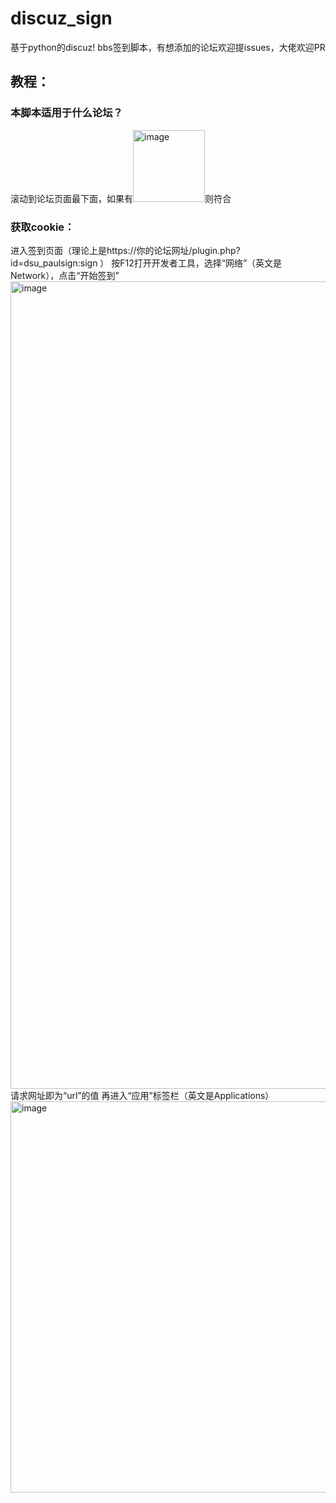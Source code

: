 # discuz_sign
基于python的discuz! bbs签到脚本，有想添加的论坛欢迎提issues，大佬欢迎PR
## 教程：
### 本脚本适用于什么论坛？
滚动到论坛页面最下面，如果有<img width="115" alt="image" src="https://user-images.githubusercontent.com/109655023/209745903-7d6a9dac-3ad0-49b6-a9b0-e68e9dacdac8.png">则符合
### 获取cookie：
进入签到页面（理论上是https://你的论坛网址/plugin.php?id=dsu_paulsign:sign ）
按F12打开开发者工具，选择“网络”（英文是Network），点击“开始签到”
<img width="1292" alt="image" src="https://user-images.githubusercontent.com/109655023/209746232-64a0d0d8-87a0-439b-8314-7d746658288e.png">
请求网址即为“url”的值
再进入“应用”标签栏（英文是Applications）
<img width="626" alt="image" src="https://user-images.githubusercontent.com/109655023/209746556-138f45b9-e63c-4894-9475-90c6a3e4593b.png">
